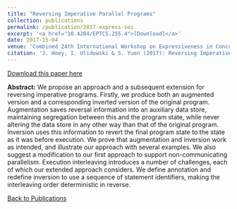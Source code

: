 ```yaml
---
title: "Reversing Imperative Parallel Programs"
collection: publications
permalink: /publication/2017-express-sos
excerpt: '<a href="10.4204/EPTCS.255.4">[Download]</a>'
date: 2017-15-04
venue: 'Combined 24th International Workshop on Expressiveness in Concurrency and 14th Workshop on Structural Operational Semantics (EXPRESS/SOS)'
citation: 'J. Hoey, I. Ulidowski & S. Yuen (2017): Reversing Imperative Parallel Programs. In: Proceedings of Express/SOS, 2017, EPTCS 255, pp. 51–66, doi:10.4204/EPTCS.255.4'
---
```


[Download this paper here](10.4204/EPTCS.255.4)

**Abstract:** We propose an approach and a subsequent extension for reversing imperative programs. Firstly, we produce both an augmented version and a corresponding inverted version of the original program. Augmentation saves reversal information into an auxiliary data store, maintaining segregation between this and the program state, while never altering the data store in any other way than that of the original program. Inversion uses this information to revert the final program state to the state as it was before execution. We prove that augmentation and inversion work as intended, and illustrate our approach with several examples. We also suggest a modification to our first approach to support non-communicating parallelism. Execution interleaving introduces a number of challenges, each of which our extended approach considers. We define annotation and redefine inversion to use a sequence of statement identifiers, making the interleaving order deterministic in reverse.

[Back to Publications](https://jimmygithub1.github.io/publications/)
